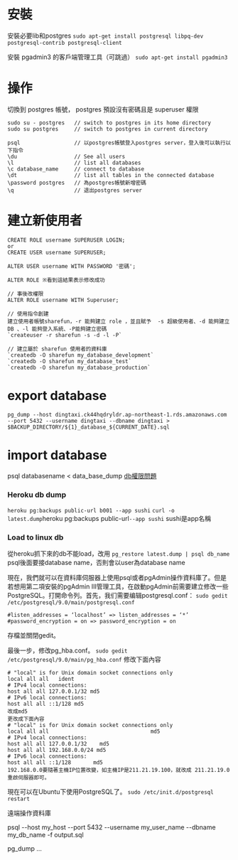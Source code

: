 # 安裝

安裝必要lib和postgres
`sudo apt-get install postgresql libpq-dev postgresql-contrib postgresql-client`

安裝 pgadmin3 的客戶端管理工具（可跳過）
`sudo apt-get install pgadmin3`

# 操作

切換到 postgres 帳號， postgres 預設沒有密碼且是 superuser 權限
```
sudo su - postgres   // switch to postgres in its home directory
sudo su postgres     // switch to postgres in current directory

psql                 // 以postgres帳號登入postgres server，登入後可以執行以下指令
\du                  // See all users
\l                   // list all databases
\c database_name     // connect to database
\dt                  // list all tables in the connected database
\password postgres   // 為postgres帳號新增密碼
\q                   // 退出postgres server
```

# 建立新使用者
```shell
CREATE ROLE username SUPERUSER LOGIN;
or
CREATE USER username SUPERUSER;

ALTER USER username WITH PASSWORD '密碼';

ALTER ROLE ※看到這結果表示修改成功

// 事後改權限
ALTER ROLE username WITH Superuser;

// 使用指令創建
建立使用者帳號sharefun，-r 能夠建立 role ，並且賦予  -s 超級使用者、-d 能夠建立 DB 、-l 能夠登入系統、-P能夠建立密碼
`createuser -r sharefun -s -d -l -P`

// 建立屬於 sharefun 使用者的資料庫
`createdb -O sharefun my_database_development`
`createdb -O sharefun my_database_test`
`createdb -O sharefun my_database_production`
```

# export database
```
pg_dump --host dingtaxi.ck44hqdryldr.ap-northeast-1.rds.amazonaws.com --port 5432 --username dingtaxi --dbname dingtaxi > $BACKUP_DIRECTORY/${1}_database_${CURRENT_DATE}.sql
```
# import database

psql databasename &lt; data\_base\_dump
[db權限問題](http://stackoverflow.com/questions/18664074/getting-error-peer-authentication-failed-for-user-postgres-when-trying-to-ge)

### Heroku db dump

`heroku pg:backups public-url b001 --app sushi`
`curl -o latest.dump`heroku pg:backups public-url`--app sushi`
sushi是app名稱

### Load to linux db

從heroku抓下來的db不能load，改用
`pg_restore latest.dump | psql db_name`
psql後面要接database name，否則會以user為database name

現在，我們就可以在資料庫伺服器上使用psql或者pgAdmin操作資料庫了。但是若想用第二項安裝的pgAdmin III管理工具，在啟動pgAdmin前需要建立修改一些PostgreSQL。打開命令列。首先，我们需要编辑postgresql.conf：
`sudo gedit /etc/postgresql/9.0/main/postgresql.conf`

```
#listen_addresses = ‘localhost’ => listen_addresses = ‘*’
#password_encryption = on => password_encryption = on
```

存檔並關閉gedit。

最後一步，修改pg\_hba.conf。
`sudo gedit /etc/postgresql/9.0/main/pg_hba.conf`
修改下面內容

```
# "local" is for Unix domain socket connections only
local all all   ident
# IPv4 local connections:
host all all 127.0.0.1/32 md5
# IPv6 local connections:
host all all ::1/128 md5
改成md5
更改成下面內容
# "local" is for Unix domain socket connections only
local all all                                md5
# IPv4 local connections:
host all all 127.0.0.1/32    md5
host all all 192.168.0.0/24 md5
# IPv6 local connections:
host all all ::1/128       md5
192.168.0.0要隨著主機IP位置改變，如主機IP是211.21.19.100，就改成 211.21.19.0
重啟伺服器即可。
```

現在可以在Ubuntu下使用PostgreSQL了。
`sudo /etc/init.d/postgresql restart`




遠端操作資料庫

psql --host my_host --port 5432 --username my_user_name --dbname my_db_name -f output.sql

pg_dump ...

